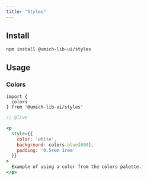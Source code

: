 ```yaml
---
title: "Styles"
---
```


## Install

```
npm install @umich-lib-ui/styles
```

## Usage

### Colors

```
import {
  colors
} from '@umich-lib-ui/styles'
```

```jsx
// @live

<p
  style={{
    color: 'white',
    background: colors.blue[600],
    padding: '0.5rem 1rem'
  }}
>
  Example of using a color from the colors palette.
</p>
```